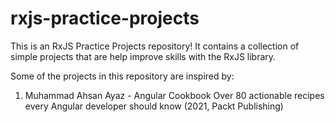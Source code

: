 # rxjs-practice-projects

This is an RxJS Practice Projects repository!
It contains a collection of simple projects that are help improve skills with the RxJS library.

Some of the projects in this repository are inspired by:

1. Muhammad Ahsan Ayaz - Angular Cookbook Over 80 actionable recipes every Angular developer should know (2021, Packt Publishing)
